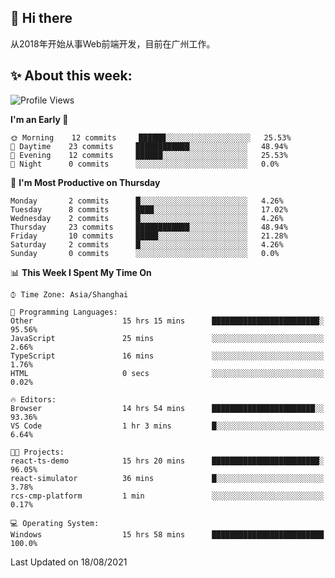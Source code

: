 ## 👋 Hi there

从2018年开始从事Web前端开发，目前在广州工作。

<!--![](https://github-readme-stats.vercel.app/api?username=fxpixels&theme=graywhite&hide_border=true)
![](https://github-readme-stats.vercel.app/api/top-langs/?username=fxpixels&hide_border=true&layout=compact)
-->
<!--
<img src="https://github-readme-stats.vercel.app/api?username=fxpixels&theme=graywhite&hide_border=true" width="500" alt=""/>
<img src="https://github-readme-stats.vercel.app/api/top-langs/?username=fxpixels&hide_border=true&layout=compact" width="300" alt=""/>
-->
## ✨ About this week:
<!--START_SECTION:waka-->
![Profile Views](http://img.shields.io/badge/Profile%20Views-4-blue)

**I'm an Early 🐤** 

```text
🌞 Morning    12 commits     ██████░░░░░░░░░░░░░░░░░░░   25.53% 
🌆 Daytime    23 commits     ████████████░░░░░░░░░░░░░   48.94% 
🌃 Evening    12 commits     ██████░░░░░░░░░░░░░░░░░░░   25.53% 
🌙 Night      0 commits      ░░░░░░░░░░░░░░░░░░░░░░░░░   0.0%

```
📅 **I'm Most Productive on Thursday** 

```text
Monday       2 commits      █░░░░░░░░░░░░░░░░░░░░░░░░   4.26% 
Tuesday      8 commits      ████░░░░░░░░░░░░░░░░░░░░░   17.02% 
Wednesday    2 commits      █░░░░░░░░░░░░░░░░░░░░░░░░   4.26% 
Thursday     23 commits     ████████████░░░░░░░░░░░░░   48.94% 
Friday       10 commits     █████░░░░░░░░░░░░░░░░░░░░   21.28% 
Saturday     2 commits      █░░░░░░░░░░░░░░░░░░░░░░░░   4.26% 
Sunday       0 commits      ░░░░░░░░░░░░░░░░░░░░░░░░░   0.0%

```


📊 **This Week I Spent My Time On** 

```text
⌚︎ Time Zone: Asia/Shanghai

💬 Programming Languages: 
Other                    15 hrs 15 mins      ████████████████████████░   95.56% 
JavaScript               25 mins             ░░░░░░░░░░░░░░░░░░░░░░░░░   2.66% 
TypeScript               16 mins             ░░░░░░░░░░░░░░░░░░░░░░░░░   1.76% 
HTML                     0 secs              ░░░░░░░░░░░░░░░░░░░░░░░░░   0.02%

🔥 Editors: 
Browser                  14 hrs 54 mins      ███████████████████████░░   93.36% 
VS Code                  1 hr 3 mins         █░░░░░░░░░░░░░░░░░░░░░░░░   6.64%

🐱‍💻 Projects: 
react-ts-demo            15 hrs 20 mins      ████████████████████████░   96.05% 
react-simulator          36 mins             █░░░░░░░░░░░░░░░░░░░░░░░░   3.78% 
rcs-cmp-platform         1 min               ░░░░░░░░░░░░░░░░░░░░░░░░░   0.17%

💻 Operating System: 
Windows                  15 hrs 58 mins      █████████████████████████   100.0%

```


 Last Updated on 18/08/2021
<!--END_SECTION:waka-->

<!-- ![Visitor Badge](https://visitor-badge.laobi.icu/badge?page_id=fxpixels) -->

<!--
**FxPixels/FxPixels** is a ✨ _special_ ✨ repository because its `README.md` (this file) appears on your GitHub profile.

Here are some ideas to get you started:

- 🔭 I’m currently working on ...
- 🌱 I’m currently learning ...
- 👯 I’m looking to collaborate on ...
- 🤔 I’m looking for help with ...
- 💬 Ask me about ...
- 📫 How to reach me: ...
- 😄 Pronouns: ...
- ⚡ Fun fact: ...
-->
